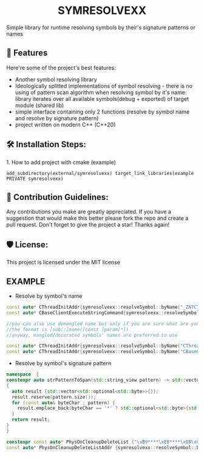 <h1 align="center" id="title">SYMRESOLVEXX</h1>

<p id="description">Simple library for runtime resolving symbols by their's signature patterns or names</p>

  
  
<h2>🧐 Features</h2>

Here're some of the project's best features:

*   Another symbol resolving library
*   Ideologically splitted implementations of symbol resolving - there is no using of pattern scan algorithm when resolving symbol by it's name: library iterates over all available symbols(debug + exported) of target module (shared lib)
*   simple interface containing only 2 functions (resolve by symbol name and resolve by signature pattern)
*   project written on modern C++ (C++20)

<h2>🛠️ Installation Steps:</h2>

<p>1. How to add project with cmake (example)</p>

```
add_subdirectory(external/symresolvexx) target_link_libraries(example PRIVATE symresolvexx)
```

<h2>🍰 Contribution Guidelines:</h2>

Any contributions you make are greatly appreciated. If you have a suggestion that would make this better please fork the repo and create a pull request. Don't forget to give the project a star! Thanks again!

<h2>🛡️ License:</h2>

This project is licensed under the MIT license

<h2>EXAMPLE</h2>

*   Resolve by symbol's name
```C++
const auto* CThreadInitAddr{symresolvexx::resolveSymbol::byName("_ZN7CThread4InitEv", "server")};
const auto* CBaseClientExecuteStringCommand{symresolvexx::resolveSymbol::byName("?ExecuteStringCommand@CBaseClient@@UEAA_NPEBD@Z ", "server")};

//you can also use demangled name but only if you are sure what are you doing
//the format is [sub::]name([const ]param[*])
//anyway, mangled/decorated symbols' names are preferred to use

const auto* CThreadInitAddr{symresolvexx::resolveSymbol::byName("CThread::Init()", "server")};
const auto* CThreadInitAddr{symresolvexx::resolveSymbol::byName("CBaseClient::ExecuteStringCommand(char const*)", "server")};
```

*   Resolve by symbol's signature pattern

```C++
namespace  {
constexpr auto strPatternToSpan(std::string_view pattern) -> std::vector<std::optional<std::byte>>
{
  auto result {std::vector<std::optional<std::byte>>{}};
  result.reserve(pattern.size());
  for (const auto& byteChar : pattern) {
    result.emplace_back(byteChar == '*' ? std::optional<std::byte>{std::nullopt} : static_cast<std::byte>(byteChar));
  }
  return result;
}
}

constexpr const auto* PhysOnCleanupDeleteList {"\xB9****\xE8****\x8B\x0D****\x85\xC9\x74\x08\x8B\x01\xFF\xA0\xC4"};
const auto* PhysOnCleanupDeleteListAddr {symresolvexx::resolveSymbol::bySignaturePattern(strPatternToSpan(PhysOnCleanupDeleteList), "server")};
```
